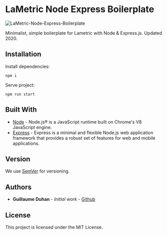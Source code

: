 # LaMetric Node Express Boilerplate

![LaMetric-Node-Express-Boilerplate](https://myhappyagency.com/blog/wp-content/uploads/2020/01/lametric-node.png)

Minimalist, simple boilerplate for Lametric with Node & Express.js. Updated 2020.

## Installation

Install dependencies:
```
npm i
```
Serve project:
```
npm run start
```

## Built With

* [Node](https://nodejs.org) - Node.js® is a JavaScript runtime built on Chrome's V8 JavaScript engine.
* [Express](https://expressjs.com/) - Express is a minimal and flexible Node.js web application framework that provides a robust set of features for web and mobile applications.

## Version

We use [SemVer](http://semver.org/) for versioning.

## Authors

* **Guillaume Duhan** - *Initial work* - [Github](https://github.com/guillaumeduhan)

## License

This project is licensed under the MIT License.
